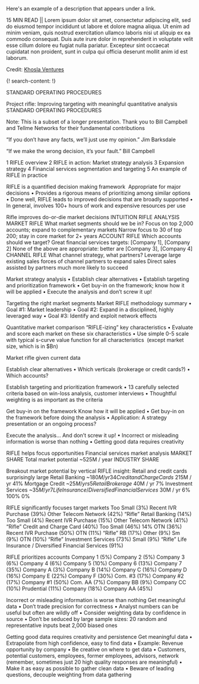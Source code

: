 Here's an example of a description that appears under a link.

15 MIN READ || Lorem ipsum dolor sit amet, consectetur adipiscing elit, sed do eiusmod tempor incididunt ut labore et dolore magna aliqua. Ut enim ad minim veniam, quis nostrud exercitation ullamco laboris nisi ut aliquip ex ea commodo consequat. Duis aute irure dolor in reprehenderit in voluptate velit esse cillum dolore eu fugiat nulla pariatur. Excepteur sint occaecat cupidatat non proident, sunt in culpa qui officia deserunt mollit anim id est laborum.

Credit: [Khosla Ventures](http://www.khoslaventures.com/)


{! search-content: !}

STANDARD OPERATING PROCEDURES

Project rifle:
Improving targeting with meaningful quantitative analysis
STANDARD OPERATING PROCEDURES

Note: This is a subset of a longer presentation. Thank you to Bill Campbell and Tellme Networks for their fundamental contributions

“If you don’t have any facts, we’ll just use my opinion.”
Jim Barksdale

“If we make the wrong decision, it’s your fault.”
Bill Campbell

1 RIFLE overview
2 RIFLE in action: Market strategy analysis
3 Expansion strategy
4 Financial services segmentation and targeting
5 An example of RIFLE in practice


RIFLE is a quantified decision
making framework 
Appropriate for major decisions
• Provides a rigorous means of prioritizing among similar options
• Done well, RIFLE leads to improved decisions that are broadly supported
• In general, involves 100+ hours of work and expensive resources per use



Rifle improves do-or-die market decisions
INTUITION 
RIFLE ANALYSIS
MARKET RIFLE
What market segments should we be in?
Focus on top 2,000 accounts; expand to complementary markets
Narrow focus to 30 of top 200; stay in core market for 2+ years
ACCOUNT RIFLE
Which accounts should we target?
Great financial services targets:
[Company 1], [Company 2]
None of the above are appropriate:
better are [Company 3], [Company 4]
CHANNEL RIFLE
What channel strategy, what partners?
Leverage large existing sales forces of channel partners to expand sales
Direct sales assisted by partners much more likely to succeed

Market strategy analysis
• Establish clear alternatives
• Establish targeting and prioritization framework
• Get buy-in on the framework; know how it will be applied
• Execute the analysis and don’t screw it up!


Targeting the right market segments
Market RIFLE methodology summary
• Goal #1: Market leadership
• Goal #2: Expand in a disciplined, highly leveraged way
• Goal #3: Identify and exploit network effects


Quantitative market comparison
“RIFLE-izing” key characteristics
• Evaluate and score each market on these six characteristics
• Use simple 0-5 scale with typical s-curve value function for all characteristics 
(except market size, which is in $Bn)


Market rifle given current data

Establish clear alternatives
• Which verticals (brokerage or credit cards?)
• Which accounts?


Establish targeting and prioritization framework
• 13 carefully selected criteria based on win-loss analysis, customer interviews
• Thoughtful weighting is as important as the criteria



Get buy-in on the framework
Know how it will be applied
• Get buy-in on the framework before doing the analysis
• Application: A strategy presentation or an ongoing process?


Execute the analysis…
And don’t screw it up!
• Incorrect or misleading information is worse than nothing
• Getting good data requires creativity



RIFLE helps focus opportunities
Financial services market analysis 
MARKET SHARE
Total market potential
~525M / year
INDUSTRY SHARE


Breakout market potential by vertical
RIFLE insight: Retail and credit cards surprisingly large
Retail Banking
~$180M / yr
34%
Credit and Charge Cards
~$215M / yr
41%
Mortgage Credit   ~$25M / yrs
5%
Retail Brokerage   ~$40M / yr
7%
Investment Services   ~$35M / yr
7%
Life Insurance / Diversified Financial Services   ~$30M / yr
6%
100%
0%


RIFLE significantly focuses target markets
Too Small (3%)
Recent IVR Purchase (39%)
Other Telecom Network  (42%)
“Rifle” Retail Banking (14%)
Too Small (4%)
Recent IVR Purchase (15%)
Other Telecom Network  (41%)
“Rifle” Credit and Charge Card (40%)
Too Small (46%)
14%
OTN  (36%)
Recent IVR Purchase  (50%)
OTN (11%)
“Rifle” RB (17%)
Other (9%)
Sm (9%)
OTN (10%)
“Rifle” Investment Services  (73%)
Small (9%)
“Rifle” Life Insurance / Diversified Financial Services  (91%)


RIFLE prioritizes accounts
Company 1 (5%)
Company 2 (5%)
Company 3 (6%)
Company 4 (6%)
Company 5 (10%)
Company 6 (13%)
Company 7 (35%)
Company A (3%)
Company B (14%)
Company C (16%)
Company D (16%)
Company E (22%)
Company F (30%)
Com. #3 (17%)
Company #2 (17%)
Company #1  (50%)
Com. AA (7%)
Company BB (9%)
Company CC (10%)
Prudential (11%)
Company (18%)
Company AA (45%)


Incorrect or misleading information is worse than nothing
Get meaningful data
• Don’t trade precision for correctness
• Analyst numbers can be useful but often are wildly off
• Consider weighting data by confidence in source
• Don’t be seduced by large sample sizes: 20 random and representative inputs beat 2,000 biased ones


Getting good data requires creativity and persistence
Get meaningful data
• Extrapolate from high confidence, easy to find data
• Example: Revenue opportunity by company
• Be creative on where to get data
• Customers, potential customers, employees, former employees, advisors, network (remember, sometimes just 20 high quality responses are meaningful)
• Make it as easy as possible to gather clean data
• Beware of leading questions, decouple weighting from data gathering


